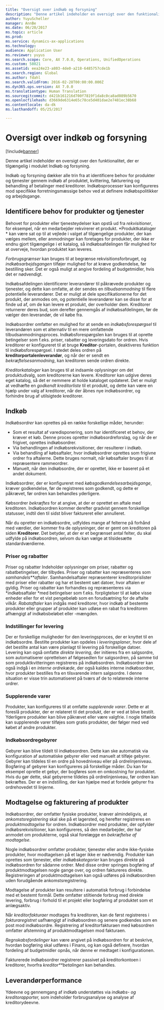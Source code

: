 ```yaml
---
title: "Oversigt over indkøb og forsyning"
description: "Denne artikel indeholder en oversigt over den funktionalitet, der er tilgængelig i modulet Indkøb og forsyning."
author: YuyuScheller
manager: AnnBe
ms.date: 06/20/2017
ms.topic: article
ms.prod: 
ms.service: dynamics-ax-applications
ms.technology: 
audience: Application User
ms.reviewer: yuyus
ms.search.scope: Core, AX 7.0.0, Operations, UnifiedOperations
ms.custom: 58021
ms.assetid: eea24e23-a803-4de0-a218-6485757cde1b
ms.search.region: Global
ms.author: fdahl
ms.search.validFrom: 2016-02-28T00:00:00.000Z
ms.dyn365.ops.version: AX 7.0.0
ms.translationtype: Human Translation
ms.sourcegitcommit: d421b161216d700f7819f1da8c0ca8ad089b5670
ms.openlocfilehash: d3669de6314e65c78ce5d401dae2e7481ec38b68
ms.contentlocale: da-dk
ms.lasthandoff: 05/25/2017

---
```


# <a name="procurement-and-sourcing-overview"></a>Oversigt over indkøb og forsyning

[!include[banner](../includes/banner.md)]


Denne artikel indeholder en oversigt over den funktionalitet, der er tilgængelig i modulet Indkøb og forsyning.

Indkøb og forsyning dækker alle trin fra at identificere behov for produkter og tjenester gennem indkøb af produktet, kvittering, fakturering og behandling af betalinger med kreditorer. Indkøbsprocesser kan konfigureres mod specifikke forretningsmæssige behov ved at definere indkøbspolitikker og arbejdsgange.

## <a name="identifying-a-need-for-product-and-services"></a>Identificere behov for produkter og tjenester
Behovet for produkter eller tjenesteydelser kan opstå ud fra *rekvisitioner*, for eksempel, når en medarbejder rekvirerer et produkt. *Produktkataloger * kan være sat op til at vejlede i valget af tilgængelige produkter, der kan vælges mellem, eller anmodninger kan foretages for produkter, der ikke er endnu gjort tilgængelige i et katalog, så indkøbsafdelingen får mulighed for at overveje, hvordan produktet kan leveres.  

*Forbrugsgrænser* kan bruges til at begrænse rekvisitionsforbruget, og *indkøbsarbejdsgangen* tilføjer mulighed for at kræve godkendelse, før bestilling sker. Det er også muligt at angive fordeling af budgetmidler, hvis det er nødvendigt.  
  
Indkøbsafdelingen identificerer leverandører til påkrævede produkter og tjenester, og dette kan omfatte, at der sendes en *tilbudsanmodning* til flere potentielle leverandører. Det er muligt at dele specifikationerne for det produkt, der anmodes om, og potentielle leverandører kan se disse for at finde ud af, om de kan levere et produkt, der overholder dem. Kreditorer returnerer deres bud, som derefter gennemgås af indkøbsafdelingen, før de vælger den leverandør, de vil købe fra.  

Indkøbsordrer omfatter en mulighed for at sende en *indkøbsforespørgsel* til leverandøren som et alternativ til en mere omfattende tilbudsanmodningsproces. Indkøbsforespørgslen kan bruges til at oprette betingelser som f.eks. priser, rabatter og leveringsdato for ordren. Hvis kreditorer er konfigureret til at bruge **Kreditor**-portalen, deaktiveres funktion til indkøbsforespørgsel. I stedet deles ordren på **kreditorportalenleverandør**, og når der er sendt en *bekræftelsesanmodning*, kan kreditoren sende ordren direkte.  

*Kreditorkataloger* kan bruges til at indsamle oplysninger om det produktudvalg, som kreditorerne kan levere. Kreditorer kan udgive deres eget katalog, så det er nemmere at holde kataloget opdateret. Det er muligt at vedhæfte en *godkendt kreditorliste* til et produkt, og dette kan være en hjælp under valg af kreditorer, når der åbnes nye indkøbsordrer, og forhindre brug af utilsigtede kreditorer.

## <a name="procurement"></a>Indkøb
*Indkøbsordrer* kan oprettes på en række forskellige måder, herunder:

-   Som et resultat af varedisponering, som har identificeret et behov, der kræver et køb. Denne proces opretter indkøbsordreforslag, og når de er frigivet, oprettes indkøbsordrer.
-   Via behandlingen af indkøbsrekvisitioner, der resulterer i indkøb.
-   Via behandling af købsaftaler, hvor indkøbsordrer oprettes som frigivne ordrer fra aftalerne. Dette bruges normalt, når købsaftaler bruges til at repræsentere rammeordrer.
-   Manuelt, når den indkøbsordre, der er oprettet, ikke er baseret på et andet dokument.

Indkøbsordrer, der er konfigureret med *købsgodkendelsesarbejdsgange*, kræver godkendelse, før de registreres som godkendt, og dette er påkrævet, før ordren kan behandles yderligere.  

Købsordrer *bekræftes* for at angive, at der er oprettet en aftale med kreditoren. Indkøbsordren kommer derefter gradvist gennem forskellige statusser, indtil den til sidst bliver faktureret eller annulleret.  

Når du opretter en indkøbsordre, udfyldes mange af felterne på forhånd med værdier, der kommer fra de oplysninger, der er gemt om kreditoren på siden **Kreditorer**. Det betyder, at der er et begrænset antal felter, du skal udfylde på indkøbsordren, selvom du kan vælge at tilsidesætte standardværdierne.

### <a name="prices-and-discounts"></a>Priser og rabatter

Priser og rabatter Indeholder oplysninger om priser, rabatter og rabatbetingelser, der tilbydes. Priser og rabatter kan repræsenteres som *samhandels**aftaler*. Samhandelsaftaler repræsenterer kreditorprislister med priser eller rabatter og har et bestemt sæt datoer, hvor aftalen er gyldig. Priser og rabatter kan forhandles og repræsenteres via *indkøbsaftaler *med betingelser som f.eks. forpligtelser til at købe visse enheder eller for et vist pengebeløb som en forudsætning for de aftalte vilkår. *Rabataftaler* kan indgås med kreditorer, hvor indkøb af bestemte produkter eller grupper af produkter kan udløse en rabat fra kreditoren afhængigt af indkøbsbeløbet eller -mængden.

### <a name="delivery-options"></a>Indstillinger for levering

Der er forskellige muligheder for den leveringsproces, der er knyttet til en indkøbsordre. Bestilte produkter kan opdeles i *leveringsplaner*, hvor dele af det bestilte antal kan være planlagt til levering på forskellige datoer. Levering kan også omfatte *direkte levering*, der initieres fra en salgsordre, som automatiserer oprettelsen af følgesedlen for salgsordren, på samme tid som produktkvitteringen registreres på indkøbsordren. Indkøbsordrer kan også indgå i en *interne ordrekæde*, der også kaldes interne indkøbsordrer, hvor produkter bestilles fra en tilsvarende intern salgsordre. I denne situation er visse trin automatiseret på tværs af de to relaterede interne ordrer.

### <a name="supplementary-items"></a>Supplerende varer

Produkter, kan konfigureres til at omfatte *supplerende varer*. Dette er at foreslå produkter, der er relateret til det produkt, der er ved at blive bestilt. Yderligere produkter kan blive påkrævet eller være valgfrie. I nogle tilfælde kan supplerende varer tilføjes som gratis produkter, der følger med ved købet af andre produkter.

### <a name="purchase-order-charges"></a>Indkøbsordregebyrer

Gebyrer kan blive tildelt til indkøbsordren. Dette kan ske automatisk via konfiguration af automatiske gebyrer eller ved manuelt at tilføje gebyrer. Gebyrer kan tildeles til en ordre på hovedniveau eller på ordrelinjeniveau. Bogføring af gebyrer kan konfigureres på forskellige måder. Du kan for eksempel oprette et gebyr, der bogføres som en omkostning for produktet. Hvis du gør dette, skal gebyrerne tildeles på ordrelinjeniveau, før ordren kan bekræftes. Der er en indstilling, der kan hjælpe med at fordele gebyrer fra ordrehovedet til linjerne.

## <a name="product-receipt-and-invoicing"></a>Modtagelse og fakturering af produkter
Indkøbsordrer, der omfatter fysiske produkter, kræver almindeligvis, at *ankomstsregistrering* skal ske på et lagersted, og herefter registreres en *produktmodtagelse* for ordren. Indkøbsordrer med produkter, der opfylder indkøbsrekvisitioner, kan konfigureres, så den medarbejder, der har anmodet om produkterne, også skal forelægge en *bekræftelse af modtagelse*.  

Nogle indkøbsordrer omfatter produkter, tjenester eller andre ikke-fysiske produkter, hvor modtagelsen på et lager ikke er nødvendig. Produkter kan oprettes som tjenester, eller *indkøbskategorier* kan bruges direkte på indkøbsordren for sådanne ordrer. Med disse ordrer springes bogføring af produktmodtagelsen nogle gange over, og ordren faktureres direkte. Registreringen af produktmodtagelsen kan også udføres på indkøbsordren uden forudgående ankomstsregistrering.  

Modtagelse af produkter kan resultere i automatisk forbrug i forbindelse med et bestemt formål. Dette omfatter stiltiende forbrug med direkte levering, forbrug i forhold til et projekt eller bogføring af produktet som et anlægsaktiv.  

Når *kreditorfakturaer* modtages fra kreditoren, kan de først registreres i *fakturaregistret* uafhængigt af indkøbsordren og senere godkendes som en post mod indkøbsordre. Registrering af kreditorfakturaen med købsordren omfatter afstemning af produktmodtagelsen mod fakturaen.  

*Regnskabsfordelinger* kan være angivet på indkøbsordren for at beskrive, hvordan bogføring skal udføres i Finans, og kan også definere, hvordan fordeling af budgetmidler opnås, når denne er medtaget i konfigurationen.  

Fakturerede indkøbsordrer registrerer passivet på kreditorkontoen i kreditorer, hvorfra *kreditor**betalingen* kan behandles.

## <a name="vendor-performance"></a>Leverandørperformance
Ydeevne og gennemgang af indkøb understøttes via *indkøbs- og kreditorapporter,* som indeholder forbrugsanalyse og analyse af kreditorydeevne.





